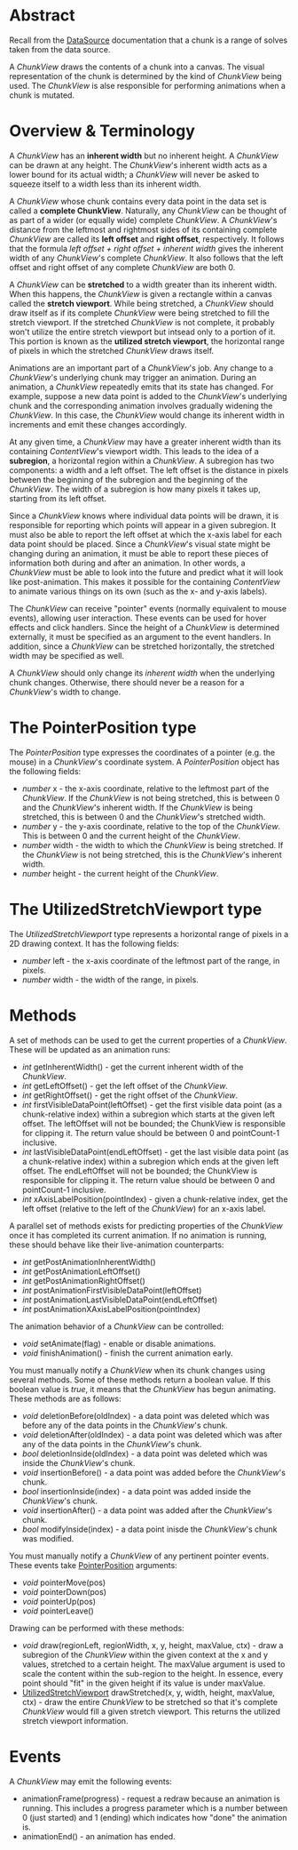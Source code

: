 # Abstract

Recall from the [DataSource](DATA_SOURCE.md) documentation that a chunk is a range of solves taken from the data source.

A *ChunkView* draws the contents of a chunk into a canvas. The visual representation of the chunk is determined by the kind of *ChunkView* being used. The *ChunkView* is alse responsible for performing animations when a chunk is mutated.

# Overview & Terminology

A *ChunkView* has an **inherent width** but no inherent height. A *ChunkView* can be drawn at any height. The *ChunkView*'s inherent width acts as a lower bound for its actual width; a *ChunkView* will never be asked to squeeze itself to a width less than its inherent width.

A *ChunkView* whose chunk contains every data point in the data set is called a **complete ChunkView**. Naturally, any *ChunkView* can be thought of as part of a wider (or equally wide) complete *ChunkView*. A *ChunkView*'s distance from the leftmost and rightmost sides of its containing complete *ChunkView* are called its **left offset** and **right offset**, respectively. It follows that the formula *left offset + right offset + inherent width* gives the inherent width of any *ChunkView*'s complete *ChunkView*. It also follows that the left offset and right offset of any complete *ChunkView* are both 0.

A *ChunkView* can be **stretched** to a width greater than its inherent width. When this happens, the *ChunkView* is given a rectangle within a canvas called the **stretch viewport**. While being stretched, a *ChunkView* should draw itself as if its complete *ChunkView* were being stretched to fill the stretch viewport. If the stretched *ChunkView* is not complete, it probably won't utilize the entire stretch viewport but intsead only to a portion of it. This portion is known as the **utilized stretch viewport**, the horizontal range of pixels in which the stretched *ChunkView* draws itself.

Animations are an important part of a *ChunkView*'s job. Any change to a *ChunkView*'s underlying chunk may trigger an animation. During an animation, a *ChunkView* repeatedly emits that its state has changed. For example, suppose a new data point is added to the *ChunkView*'s underlying chunk and the corresponding animation involves gradually widening the *ChunkView*. In this case, the *ChunkView* would change its inherent width in increments and emit these changes accordingly.

At any given time, a *ChunkView* may have a greater inherent width than its containing *ContentView*'s viewport width. This leads to the idea of a **subregion**, a horizontal region within a *ChunkView*. A subregion has two components: a width and a left offset. The left offset is the distance in pixels between the beginning of the subregion and the beginning of the *ChunkView*. The width of a subregion is how many pixels it takes up, starting from its left offset.

Since a *ChunkView* knows where individual data points will be drawn, it is responsible for reporting which points will appear in a given subregion. It must also be able to report the left offset at which the x-axis label for each data point should be placed. Since a *ChunkView*'s visual state might be changing during an animation, it must be able to report these pieces of information both during and after an animation. In other words, a *ChunkView* must be able to look into the future and predict what it will look like post-animation. This makes it possible for the containing *ContentView* to animate various things on its own (such as the x- and y-axis labels).

The *ChunkView* can receive "pointer" events (normally equivalent to mouse events), allowing user interaction. These events can be used for hover effects and click handlers. Since the height of a *ChunkView* is determined externally, it must be specified as an argument to the event handlers. In addition, since a *ChunkView* can be stretched horizontally, the stretched width may be specified as well.

A *ChunkView* should only change its *inherent width* when the underlying chunk changes. Otherwise, there should never be a reason for a *ChunkView*'s width to change.

# The PointerPosition type

The *PointerPosition* type expresses the coordinates of a pointer (e.g. the mouse) in a *ChunkView*'s coordinate system. A *PointerPosition* object has the following fields:

 * *number* x - the x-axis coordinate, relative to the leftmost part of the *ChunkView*. If the *ChunkView* is not being stretched, this is between 0 and the *ChunkView*'s inherent width. If the *ChunkView* is being stretched, this is between 0 and the *ChunkView*'s stretched width.
 * *number* y - the y-axis coordinate, relative to the top of the *ChunkView*. This is between 0 and the current height of the *ChunkView*.
 * *number* width - the width to which the *ChunkView* is being stretched. If the *ChunkView* is not being stretched, this is the *ChunkView*'s inherent width.
 * *number* height - the current height of the *ChunkView*.

# The UtilizedStretchViewport type

The *UtilizedStretchViewport* type represents a horizontal range of pixels in a 2D drawing context. It has the following fields:

 * *number* left - the x-axis coordinate of the leftmost part of the range, in pixels.
 * *number* width - the width of the range, in pixels.

# Methods

A set of methods can be used to get the current properties of a *ChunkView*. These will be updated as an animation runs:

 * *int* getInherentWidth() - get the current inherent width of the *ChunkView*.
 * *int* getLeftOffset() - get the left offset of the *ChunkView*.
 * *int* getRightOffset() - get the right offset of the *ChunkView*.
 * *int* firstVisibleDataPoint(leftOffset) - get the first visible data point (as a chunk-relative index) within a subregion which starts at the given left offset. The leftOffset will not be bounded; the ChunkView is responsible for clipping it. The return value should be between 0 and pointCount-1 inclusive.
 * *int* lastVisibleDataPoint(endLeftOffset) - get the last visible data point (as a chunk-relative index) within a subregion which ends at the given left offset. The endLeftOffset will not be bounded; the ChunkView is responsible for clipping it. The return value should be between 0 and pointCount-1 inclusive.
 * *int* xAxisLabelPosition(pointIndex) - given a chunk-relative index, get the left offset (relative to the left of the *ChunkView*) for an x-axis label.

A parallel set of methods exists for predicting properties of the *ChunkView* once it has completed its current animation. If no animation is running, these should behave like their live-animation counterparts:

 * *int* getPostAnimationInherentWidth()
 * *int* getPostAnimationLeftOffset()
 * *int* getPostAnimationRightOffset()
 * *int* postAnimationFirstVisibleDataPoint(leftOffset)
 * *int* postAnimationLastVisibleDataPoint(endLeftOffset)
 * *int* postAnimationXAxisLabelPosition(pointIndex)

The animation behavior of a *ChunkView* can be controlled:

 * *void* setAnimate(flag) - enable or disable animations.
 * *void* finishAnimation() - finish the current animation early.

You must manually notify a *ChunkView* when its chunk changes using several methods. Some of these methods return a boolean value. If this boolean value is *true*, it means that the *ChunkView* has begun animating. These methods are as follows:

 * *void* deletionBefore(oldIndex) - a data point was deleted which was before any of the data points in the *ChunkView*'s chunk.
 * *void* deletionAfter(oldIndex) - a data point was deleted which was after any of the data points in the *ChunkView*'s chunk.
 * *bool* deletionInside(oldIndex) - a data point was deleted which was inside the *ChunkView*'s chunk.
 * *void* insertionBefore() - a data point was added before the *ChunkView*'s chunk.
 * *bool* insertionInside(index) - a data point was added inside the *ChunkView*'s chunk.
 * *void* insertionAfter() - a data point was added after the *ChunkView*'s chunk.
 * *bool* modifyInside(index) - a data point inisde the *ChunkView*'s chunk was modified.

You must manually notify a *ChunkView* of any pertinent pointer events. These events take [PointerPosition](#the-pointerposition-type) arguments:

 * *void* pointerMove(pos)
 * *void* pointerDown(pos)
 * *void* pointerUp(pos)
 * *void* pointerLeave()

Drawing can be performed with these methods:

 * *void* draw(regionLeft, regionWidth, x, y, height, maxValue, ctx) - draw a subregion of the *ChunkView* within the given context at the x and y values, stretched to a certain height. The maxValue argument is used to scale the content within the sub-region to the height. In essence, every point should "fit" in the given height if its value is under maxValue.
 * [UtilizedStretchViewport](#the-utilizedstretchviewport-type) drawStretched(x, y, width, height, maxValue, ctx) - draw the entire *ChunkView* to be stretched so that it's complete *ChunkView* would fill a given stretch viewport. This returns the utilized stretch viewport information.

# Events

A *ChunkView* may emit the following events:

 * animationFrame(progress) - request a redraw because an animation is running. This includes a progress parameter which is a number between 0 (just started) and 1 (ending) which indicates how "done" the animation is.
 * animationEnd() - an animation has ended.
